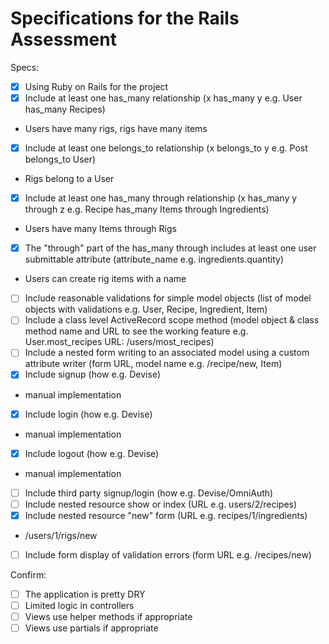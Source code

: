 # Specifications for the Rails Assessment

Specs:
- [x] Using Ruby on Rails for the project
- [x] Include at least one has_many relationship (x has_many y e.g. User has_many Recipes) 
* Users have many rigs, rigs have many items
- [x] Include at least one belongs_to relationship (x belongs_to y e.g. Post belongs_to User)
* Rigs belong to a User
- [x] Include at least one has_many through relationship (x has_many y through z e.g. Recipe has_many Items through Ingredients)
* Users have many Items through Rigs
- [x] The "through" part of the has_many through includes at least one user submittable attribute (attribute_name e.g. ingredients.quantity)
* Users can create rig items with a name
- [ ] Include reasonable validations for simple model objects (list of model objects with validations e.g. User, Recipe, Ingredient, Item)
- [ ] Include a class level ActiveRecord scope method (model object & class method name and URL to see the working feature e.g. User.most_recipes URL: /users/most_recipes)
- [ ] Include a nested form writing to an associated model using a custom attribute writer (form URL, model name e.g. /recipe/new, Item)
- [x] Include signup (how e.g. Devise)
* manual implementation
- [x] Include login (how e.g. Devise)
* manual implementation
- [x] Include logout (how e.g. Devise)
* manual implementation
- [ ] Include third party signup/login (how e.g. Devise/OmniAuth)
- [ ] Include nested resource show or index (URL e.g. users/2/recipes)
- [x] Include nested resource "new" form (URL e.g. recipes/1/ingredients)
* /users/1/rigs/new
- [ ] Include form display of validation errors (form URL e.g. /recipes/new)

Confirm:
- [ ] The application is pretty DRY
- [ ] Limited logic in controllers
- [ ] Views use helper methods if appropriate
- [ ] Views use partials if appropriate